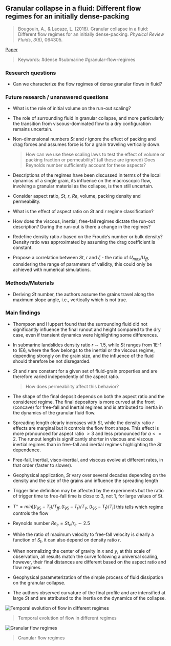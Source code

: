 ## Granular collapse in a fluid: Different flow regimes for an initially dense-packing

> Bougouin, A., & Lacaze, L. (2018). Granular collapse in a fluid: Different flow regimes for an initially dense-packing. _Physical Review Fluids_, _3_(6), 064305.

[Paper](https://journals.aps.org/prfluids/abstract/10.1103/PhysRevFluids.3.064305)

> Keywords: #dense #submarine #granular-flow-regimes 

### Research questions

-   Can we characterize the flow regimes of dense granular flows in fluid?
    

### Future research / unanswered questions

-   What is the role of initial volume on the run-out scaling?
     
-   The role of surrounding fluid in granular collapse, and more particularly the transition from viscous-dominated flow to a dry configuration remains uncertain.
    
-   Non-dimensional numbers $St$ and $r$ ignore the effect of packing and drag forces and assumes force is for a grain traveling vertically down.
    >   How can we use these scaling laws to test the effect of volume or packing fraction or permeability? (all these are ignored)
    >   Does Reynolds number sufficiently account for these aspects?
   
-   Descriptions of the regimes have been discussed in terms of the local dynamics of a single grain, its influence on the macroscopic flow, involving a granular material as the collapse, is then still uncertain.
    
-   Consider aspect ratio, $St$, $r$, $Re$, volume, packing density and permeability.
    
-   What is the effect of aspect ratio on $St$ and $r$ regime classification? 
    
-   How does the viscous, inertial, free-fall regimes dictate the run-out description? During the run-out is there a change in the regimes?
    
-   Redefine density ratio $r$ based on the Froude’s number or bulk density? Density ratio was approximated by assuming the drag coefficient is constant.
    
-   Propose a correlation between $St$, $r$ and $\zeta$ - the ratio of $U_{max}/U_{ff}$, considering the range of parameters of validity, this could only be achieved with numerical simulations.
  

### Methods/Materials

-   Deriving $St$ number, the authors assume the grains travel along the maximum slope angle, i.e., vertically which is not true.
    

### Main findings

-   Thompson and Huppert found that the surrounding fluid did not significantly influence the final runout and height compared to the dry case, even if transient dynamics were highlighting some differences. 
    
-   In submarine landslides density ratio $r \sim 1.$5, while $St$ ranges from 1E-1 to 1E6, where the flow belongs to the inertial or the viscous regime, depending strongly on the grain size, and the influence of the fluid should therefore be not disregarded. 
    
-   $St$ and $r$ are constant for a given set of fluid-grain properties and are therefore varied independently of the aspect ratio.
    > How does permeability affect this behavior?
    
-   The shape of the final deposit depends on both the aspect ratio and the considered regime. The final depository is more curved at the front (concave) for free-fall and Inertial regimes and is attributed to inertia in the dynamics of the granular fluid flow. 
    
-   Spreading length clearly increases with $St$, while the density ratio $r$ effects are marginal but it controls the flow front shape. This effect is more pronounced for aspect ratio $> 3$ and less pronounced for $a <= 2$. The runout length is significantly shorter in viscous and viscous inertial regimes than in free-fall and inertial regimes highlighting the $St$ dependence.
    
-   Free-fall, Inertial, visco-inertial, and viscous evolve at different rates, in that order (faster to slower).
    
-   Geophysical application, $St$ vary over several decades depending on the density and the size of the grains and influence the spreading length
    
-   Trigger time definition may be affected by the experiments but the ratio of trigger time to free-fall time is close to 3, not 1, for large values of St.
    
-   $T^- = min \left[(t_{95}-T_t)/T_{ff}, (t_{95}-T_t)/T_V, (t_{95} -T_t)/T_I\right]$ this tells which regime controls the flow
    
-   Reynolds number $Re_c = St_c/r_c \sim 2.5$
    
-   While the ratio of maximum velocity to free-fall velocity is clearly a function of $S_t$, it can also depend on density ratio $r$. 
    
-   When normalizing the center of gravity in $x$ and $y$, at this scale of observation, all results match the curve following a universal scaling, however, their final distances are different based on the aspect ratio and flow regimes. 
    
-   Geophysical parameterization of the simple process of fluid dissipation on the granular collapse. 
    
-   The authors observed curvature of the final profile and are intensified at large $St$ and are attributed to the inertia on the dynamics of the collapse.
    
![Temporal evolution of flow in different regimes](https://raw.githubusercontent.com/kks32-docs/notes/main/submarine-slides/dense-granular-collapse-fluid-regimes/regime-flow-evolution.png)
> Temporal evolution of flow in different regimes

![Granular flow regimes](https://raw.githubusercontent.com/kks32-docs/notes/main/submarine-slides/dense-granular-collapse-fluid-regimes/granular-flow-regimes.png)
> Granular flow regimes